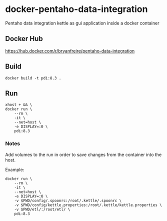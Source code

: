 # docker-pentaho-data-integration
Pentaho data integration kettle as gui application inside a docker container

## Docker Hub
https://hub.docker.com/r/bryanfreire/pentaho-data-integration

## Build
```
docker build -t pdi:8.3 .
```

## Run
```
xhost + && \
docker run \
    --rm \
    -it \
    --net=host \
    -e DISPLAY=:0 \
    pdi:8.3
```

### Notes
Add volumes to the run in order to save changes from the container into the host.

Example:
```
docker run \
    --rm \
    -it \
    --net=host \
    -e DISPLAY=:0 \
    -v $PWD/config/.spoonrc:/root/.kettle/.spoonrc \
    -v $PWD/config/kettle.properties:/root/.kettle/kettle.properties \
    -v $PWD/etl/:/root/etl/ \
    pdi:8.3
```
